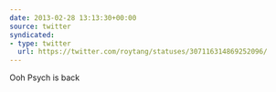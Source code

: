 ```yaml
---
date: 2013-02-28 13:13:30+00:00
source: twitter
syndicated:
- type: twitter
  url: https://twitter.com/roytang/statuses/307116314869252096/
---
```


Ooh Psych is back